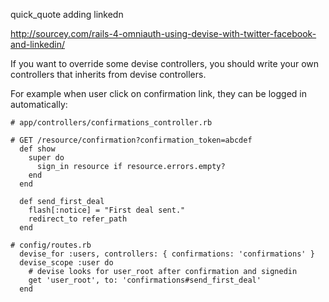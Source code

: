 
quick_quote adding linkedn

http://sourcey.com/rails-4-omniauth-using-devise-with-twitter-facebook-and-linkedin/

If you want to override some devise controllers, you should write your own controllers that inherits from devise controllers.

For example when user click on confirmation link, they can be logged in automatically:
~~~
# app/controllers/confirmations_controller.rb

# GET /resource/confirmation?confirmation_token=abcdef
  def show
    super do
      sign_in resource if resource.errors.empty?
    end
  end

  def send_first_deal
    flash[:notice] = "First deal sent."
    redirect_to refer_path
  end

# config/routes.rb
  devise_for :users, controllers: { confirmations: 'confirmations' }
  devise_scope :user do
    # devise looks for user_root after confirmation and signedin
    get 'user_root', to: 'confirmations#send_first_deal'
  end

~~~

